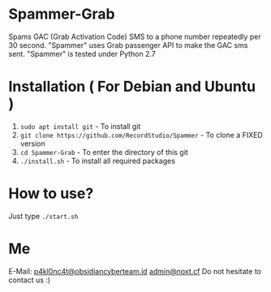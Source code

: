 # Spammer-Grab
Spams GAC (Grab Activation Code) SMS to a phone number repeatedly per 30 second. "Spammer" uses Grab passenger API to make the GAC sms sent. "Spammer" is tested under Python 2.7

# Installation ( For Debian and Ubuntu )
1. `sudo apt install git` - To install git
2. `git clone https://github.com/RecordStudio/Spammer` - To clone a FIXED version
3. `cd Spammer-Grab` - To enter the directory of this git
4. `./install.sh` - To install all required packages

# How to use?
Just type `./start.sh`

# Me
E-Mail:
p4kl0nc4t@obsidiancyberteam.id
admin@noxt.cf
Do not hesitate to contact us :)

